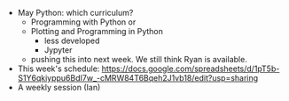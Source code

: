 - May Python:  which curriculum?  
  - Programming with Python 
or
  - Plotting and Programming in Python
    - less developed
    - Jypyter
  - pushing this into next week.  We still think Ryan is available.
- This week's schedule: https://docs.google.com/spreadsheets/d/1pT5b-S1Y6qkiyppu6BdI7w_-cMRW84T6Bqeh2J1vb18/edit?usp=sharing
- A weekly session (Ian)
